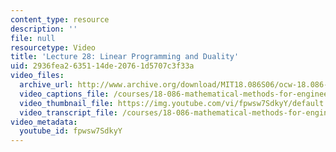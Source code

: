 ```yaml
---
content_type: resource
description: ''
file: null
resourcetype: Video
title: 'Lecture 28: Linear Programming and Duality'
uid: 2936fea2-6351-14de-2076-1d5707c3f33a
video_files:
  archive_url: http://www.archive.org/download/MIT18.086S06/ocw-18.086-26apr2006-220k.mp4
  video_captions_file: /courses/18-086-mathematical-methods-for-engineers-ii-spring-2006/2351266da10b5f8fb7a03557584960d3_fpwsw7SdkyY.vtt
  video_thumbnail_file: https://img.youtube.com/vi/fpwsw7SdkyY/default.jpg
  video_transcript_file: /courses/18-086-mathematical-methods-for-engineers-ii-spring-2006/44e7cb2c7570310fbb9be68cf74c0298_fpwsw7SdkyY.pdf
video_metadata:
  youtube_id: fpwsw7SdkyY
---
```

